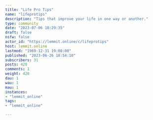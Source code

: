 ```yaml
---
title: "Life Pro Tips" 
name: "lifeprotips"
description: "Tips that improve your life in one way or another."
type: community
date: "2023-07-06 18:29:35"
draft: false
nsfw: false
actor_id: "https://lemmit.online/c/lifeprotips"
host: lemmit.online
lastmod: "1969-12-31 19:00:00"
published: "2023-06-26 18:54:10"
subscribers: 31
posts: 420
comments: 1
weight: 420
dau: 1
wau: 1
mau: 1
instances:
- "lemmit_online"
tags: 
- "lemmit_online"

---
```

